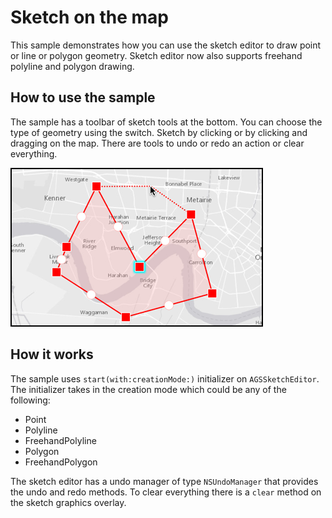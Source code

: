 # Sketch on the map

This sample demonstrates how you can use the sketch editor to draw point or line or polygon geometry. Sketch editor now also supports freehand polyline and polygon drawing.

## How to use the sample

The sample has a toolbar of sketch tools at the bottom. You can choose the type of geometry using the switch. Sketch by clicking or by clicking and dragging on the map. There are tools to undo or redo an action or clear everything.

![](image1.png)

## How it works

The sample uses `start(with:creationMode:)` initializer on `AGSSketchEditor`. The initializer takes in the creation mode which could be any of the following:

- Point
- Polyline
- FreehandPolyline
- Polygon
- FreehandPolygon

The sketch editor has a undo manager of type `NSUndoManager` that provides the undo and redo methods. To clear everything there is a `clear` method on the sketch graphics overlay.




